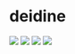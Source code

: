 # deidine
<img src="https://github.com/deidine/flutter_vector_mind/blob/main/Screenshot_20240617-191909.png">
<img src="https://github.com/deidine/flutter_vector_mind/blob/main/Screenshot_20240617-191913.png">
<img src="https://github.com/deidine/flutter_vector_mind/blob/main/Screenshot_20240617-191918.png">
<img src="https://github.com/deidine/flutter_vector_mind/blob/main/Screenshot_20240617-191938.png">
 
